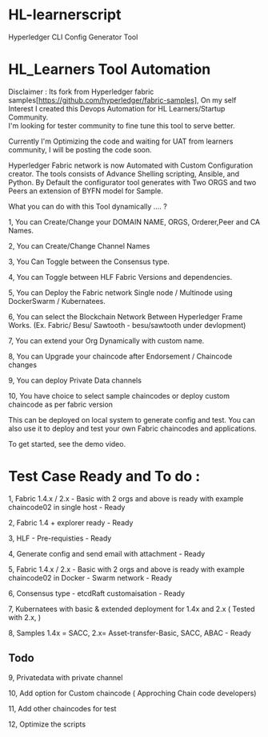 # HL-learnerscript
Hyperledger CLI Config Generator Tool   

# HL_Learners Tool Automation

Disclaimer : Its fork from Hyperledger fabric samples[https://github.com/hyperledger/fabric-samples],  On my self Interest I created this Devops Automation for HL Learners/Startup Community.  
I'm looking for tester community to fine tune this tool  to serve better. 

Currently I'm Optimizing the code and waiting for UAT from learners community, I will be posting the code soon.  

Hyperledger Fabric network is now Automated with Custom Configuration creator. The tools consists of Advance Shelling scripting, Ansible, and Python. By Default the configurator tool generates with Two ORGS and two Peers an extension of BYFN model for Sample. 

What you can do with this Tool dynamically .... ?

1, You can Create/Change your DOMAIN NAME, ORGS, Orderer,Peer and CA Names.

2, You can Create/Change Channel Names 

3, You Can Toggle between the Consensus type.

4, You can Toggle between HLF Fabric Versions and dependencies.

5, You can Deploy the Fabric network Single node / Multinode using DockerSwarm / Kubernatees.

6, You can select the Blockchain Network Between Hyperledger Frame Works. (Ex. Fabric/ Besu/ Sawtooth - besu/sawtooth under devlopment)

7, You can extend your Org Dynamically with custom name.

8, You can Upgrade your chaincode after Endorsement / Chaincode changes

9, You can deploy Private Data channels 

10, You have choice to select sample chaincodes or deploy custom chaincode as per fabric version

This can be deployed on local system to generate config and test. You can also use it to deploy and test your own Fabric chaincodes and applications. 

To get started, see the demo video.

# Test Case Ready and To do :

1, Fabric 1.4.x / 2.x - Basic with 2 orgs and above is ready with example chaincode02 in single host  - Ready

2, Fabric 1.4  + explorer ready - Ready

3, HLF - Pre-requisties - Ready

4, Generate config and send email with attachment - Ready

5, Fabric 1.4.x / 2.x - Basic with 2 orgs and above is ready with example chaincode02 in Docker - Swarm network - Ready

6, Consensus type - etcdRaft customaisation - Ready 

7, Kubernatees with basic  & extended deployment for 1.4x and 2.x ( Tested with 2.x, )

8, Samples 1.4x = SACC, 2.x= Asset-transfer-Basic, SACC, ABAC -  Ready 

## Todo

9, Privatedata with private channel

10, Add option for Custom chaincode ( Approching Chain code developers)

11, Add other chaincodes for test

12, Optimize the scripts



